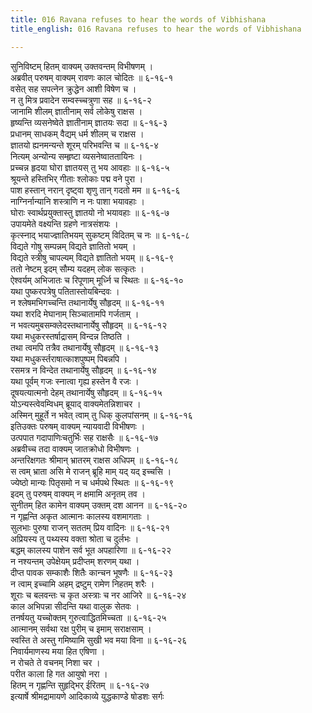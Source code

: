 ```yaml
---
title: 016 Ravana refuses to hear the words of Vibhishana
title_english: 016 Ravana refuses to hear the words of Vibhishana

---
```


<div class="audioEmbed"  caption="श्रीराम-हरिसीताराममूर्ति-घनपाठिभ्यां वचनम्" src="https://archive.org/download/Ramayana-recitation-Sriram-harisItArAmamUrti-Ghanapaati-v2/Kanda_6/Kanda_6_YK-016-Ravana_refuses_to_hear_the_words_of_Vibhishana.mp3"></div>

सुनिविष्टम् हितम् वाक्यम् उक्तवन्तम् विभीषणम् ।  
अब्रवीत् परुषम् वाक्यम् रावणः काल चोदितः ॥ ६-१६-१  
वसेत् सह सपत्नेन क्रुद्धेन आशी विषेण च ।  
न तु मित्र प्रवादेन सम्वस्च्चत्रुणा सह ॥ ६-१६-२  
जानामि शीलम् ज्ञातीनाम् सर्व लोकेषु राक्षस ।  
हृष्यन्ति व्यसनेष्वेते ज्ञातीनाम् ज्ञातयः सदा ॥ ६-१६-३  
प्रधानम् साधकम् वैद्यम् धर्म शीलम् च राक्षस ।  
ज्ञातयो ह्यनमन्यन्ते शूरम् परिभवन्ति च ॥ ६-१६-४  
नित्यम् अन्योन्य सम्हृष्टा व्यसनेष्वाततायिनः ।  
प्रच्चन्न हृदया घोरा ज्ञातयस् तु भय आवहाः ॥ ६-१६-५  
श्रूयन्ते हस्तिभिर् गीताः श्लोकाः पद्म वने पुरा ।  
पाश हस्तान् नरान् दृष्ट्वा शृणु तान् गदतो मम ॥ ६-१६-६  
नाग्निर्नान्यानि शस्त्राणि न नः पाशा भयावहाः ।  
घोराः स्वार्थप्रयुक्तास्तु ज्ञातयो नो भयावहाः ॥ ६-१६-७  
उपायमेते वक्ष्यन्ति ग्रहणे नात्रसंशयः ।  
कृत्स्नाद् भयाज्ज्ञातिभयम् सुकष्टम् विदितम् च नः ॥ ६-१६-८  
विद्यते गोषु सम्पन्नम् विद्यते ज्ञातितो भयम् ।  
विद्यते स्त्रीषु चापल्यम् विद्यते ज्ञातितो भयम् ॥ ६-१६-९  
ततो नेष्टम् इदम् सौम्य यदहम् लोक सत्कृतः ।  
ऐश्वर्यम् अभिजातः च रिपूणाम् मूर्ध्नि च स्थितः ॥ ६-१६-१०  
यथा पुष्करपत्रेषु पतितास्तोयबिन्दवः ।  
न श्लेषमभिगच्चन्ति तथानार्येषु सौहृदम् ॥ ६-१६-११  
यथा शरदि मेघानाम् सिञ्चातामपि गर्जताम् ।  
न भवत्यमुबसम्क्लेदस्तथानार्येषु सौहृदम् ॥ ६-१६-१२  
यथा मधुकरस्तर्षाद्रासम् विन्दन्न तिष्ठति ।  
तथा त्वमपि तत्रैव तथानार्येषु सौहृदम् ॥ ६-१६-१३  
यथा मधुकर्स्तराषात्काशपुष्पम् पिबन्नपि ।  
रसमत्र न विन्देत तथानार्येषु सौहृदम् ॥ ६-१६-१४  
यथा पूर्वम् गजः स्नात्वा गृह्य हस्तेन वै रजः ।  
दूषयत्यात्मनो देहम् तथानार्येषु सौहृदम् ॥ ६-१६-१५  
योऽन्यस्त्वेवम्विधम् ब्रूयाद् वाक्यमेतन्निशाचर ।  
अस्मिन् मुहूर्ते न भवेत् त्वाम् तु धिक् कुलपांसनम् ॥ ६-१६-१६  
इतिउक्तः परुषम् वाक्यम् न्यायवादी विभीषणः ।  
उत्पपात गदापाणिःचतुर्भिः सह राक्षसैः ॥ ६-१६-१७  
अब्रवीच्च तदा वाक्यम् जातक्रोधो विभीषणः ।  
अन्तरिक्षगतः श्रीमान् भ्रातरम् राक्षस अधिपम् ॥ ६-१६-१८  
स त्वम् भ्राता असि मे राजन् ब्रूहि माम् यद् यद् इच्चसि ।  
ज्येष्ठो मान्यः पितृसमो न च धर्मपथे स्थितः ॥ ६-१६-१९  
इदम् तु परुषम् वाक्यम् न क्षमामि अनृतम् तव ।  
सुनीतम् हित कामेन वाक्यम् उक्तम् दश आनन ॥ ६-१६-२०  
न गृह्णन्ति अकृत आत्मानः कालस्य वशमागताः ।  
सुलभाः पुरुषा राजन् सततम् प्रिय वादिनः ॥ ६-१६-२१  
अप्रियस्य तु पथ्यस्य वक्ता श्रोता च दुर्लभः ।  
बद्धम् कालस्य पाशेन सर्व भूत अपहारिणा ॥ ६-१६-२२  
न नश्यन्तम् उपेक्षेयम् प्रदीप्तम् शरणम् यथा ।  
दीप्त पावक सम्काशैः शितैः कान्चन भूषणैः ॥ ६-१६-२३  
न त्वाम् इच्चामि अहम् द्रष्टुम् रामेण निहतम् शरैः ।  
शूराः च बलवन्तः च कृत अस्त्राः च नर आजिरे ॥ ६-१६-२४  
काल अभिपन्ना सीदन्ति यथा वालुक सेतवः ।  
तनर्षयतु यच्चोक्तम् गुरुत्वाद्धितमिच्चता ॥ ६-१६-२५  
आत्मानम् सर्वथा रक्ष पुरीम् च इमाम् सराक्षसाम् ।  
स्वस्ति ते अस्तु गमिष्यामि सुखी भव मया विना ॥ ६-१६-२६  
निवार्यमाणस्य मया हित एषिणा ।  
न रोचते ते वचनम् निशा चर ।  
परीत काला हि गत आयुषो नरा ।  
हितम् न गृह्णन्ति सुहृद्भिर् ईरितम् ॥ ६-१६-२७  
इत्यार्षे श्रीमद्रामायणे आदिकाव्ये युद्धकाण्डे षोडशः सर्गः